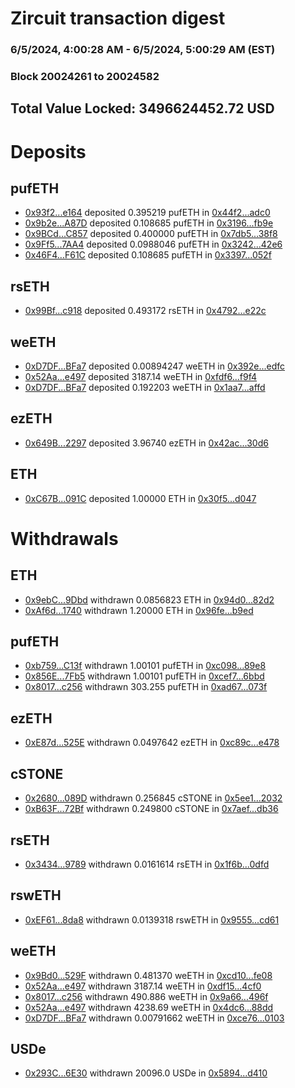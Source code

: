 # Zircuit transaction digest
### 6/5/2024, 4:00:28 AM - 6/5/2024, 5:00:29 AM (EST)
### Block 20024261 to 20024582

## Total Value Locked: 3496624452.72 USD

# Deposits
## pufETH
- [0x93f2...e164](https://etherscan.io/address/0x93f218f245Fb9fc2A839f0E4aa7B794A3709e164) deposited 0.395219 pufETH in [0x44f2...adc0](https://etherscan.io/tx/0x93f218f245Fb9fc2A839f0E4aa7B794A3709e164)
- [0x9b2e...A87D](https://etherscan.io/address/0x9b2eC423A5f80E32FD4334013059Bc505Ac6A87D) deposited 0.108685 pufETH in [0x3196...fb9e](https://etherscan.io/tx/0x9b2eC423A5f80E32FD4334013059Bc505Ac6A87D)
- [0x9BCd...C857](https://etherscan.io/address/0x9BCd3f704570ee0E8f10912BB48d551F2535C857) deposited 0.400000 pufETH in [0x7db5...38f8](https://etherscan.io/tx/0x9BCd3f704570ee0E8f10912BB48d551F2535C857)
- [0x9Ff5...7AA4](https://etherscan.io/address/0x9Ff5cFeFe1650209a783B9cF6949dCd23fc47AA4) deposited 0.0988046 pufETH in [0x3242...42e6](https://etherscan.io/tx/0x9Ff5cFeFe1650209a783B9cF6949dCd23fc47AA4)
- [0x46F4...F61C](https://etherscan.io/address/0x46F4A26a4735F200E7C7f1F006F06432B668F61C) deposited 0.108685 pufETH in [0x3397...052f](https://etherscan.io/tx/0x46F4A26a4735F200E7C7f1F006F06432B668F61C)
## rsETH
- [0x99Bf...c918](https://etherscan.io/address/0x99Bf19dcA2125B789Cfe8A9609C1A217b4E5c918) deposited 0.493172 rsETH in [0x4792...e22c](https://etherscan.io/tx/0x99Bf19dcA2125B789Cfe8A9609C1A217b4E5c918)
## weETH
- [0xD7DF...BFa7](https://etherscan.io/address/0xD7DF7E085214743530afF339aFC420c7c720BFa7) deposited 0.00894247 weETH in [0x392e...edfc](https://etherscan.io/tx/0xD7DF7E085214743530afF339aFC420c7c720BFa7)
- [0x52Aa...e497](https://etherscan.io/address/0x52Aa899454998Be5b000Ad077a46Bbe360F4e497) deposited 3187.14 weETH in [0xfdf6...f9f4](https://etherscan.io/tx/0x52Aa899454998Be5b000Ad077a46Bbe360F4e497)
- [0xD7DF...BFa7](https://etherscan.io/address/0xD7DF7E085214743530afF339aFC420c7c720BFa7) deposited 0.192203 weETH in [0x1aa7...affd](https://etherscan.io/tx/0xD7DF7E085214743530afF339aFC420c7c720BFa7)
## ezETH
- [0x649B...2297](https://etherscan.io/address/0x649B92a063186697A6872f680426941774202297) deposited 3.96740 ezETH in [0x42ac...30d6](https://etherscan.io/tx/0x649B92a063186697A6872f680426941774202297)
## ETH
- [0xC67B...091C](https://etherscan.io/address/0xC67B45c9F5aec4736b01670Cc828fcAe7B91091C) deposited 1.00000 ETH in [0x30f5...d047](https://etherscan.io/tx/0xC67B45c9F5aec4736b01670Cc828fcAe7B91091C)
# Withdrawals
## ETH
- [0x9ebC...9Dbd](https://etherscan.io/address/0x9ebC9DEF4011A0a25f380A755eD8eEDa047e9Dbd) withdrawn 0.0856823 ETH in [0x94d0...82d2](https://etherscan.io/tx/0x9ebC9DEF4011A0a25f380A755eD8eEDa047e9Dbd)
- [0xAf6d...1740](https://etherscan.io/address/0xAf6d88979931c25549Ab176C1b754A2Cb38A1740) withdrawn 1.20000 ETH in [0x96fe...b9ed](https://etherscan.io/tx/0xAf6d88979931c25549Ab176C1b754A2Cb38A1740)
## pufETH
- [0xb759...C13f](https://etherscan.io/address/0xb759a728bcF3E58b4E4CFAf110fA748AF100C13f) withdrawn 1.00101 pufETH in [0xc098...89e8](https://etherscan.io/tx/0xb759a728bcF3E58b4E4CFAf110fA748AF100C13f)
- [0x856E...7Fb5](https://etherscan.io/address/0x856E174fbf68Eb5b5c1027509A4E42A6ABFa7Fb5) withdrawn 1.00101 pufETH in [0xcef7...6bbd](https://etherscan.io/tx/0x856E174fbf68Eb5b5c1027509A4E42A6ABFa7Fb5)
- [0x8017...c256](https://etherscan.io/address/0x8017Ff21bc4972d84a4dfFf2141517dAeFD0c256) withdrawn 303.255 pufETH in [0xad67...073f](https://etherscan.io/tx/0x8017Ff21bc4972d84a4dfFf2141517dAeFD0c256)
## ezETH
- [0xE87d...525E](https://etherscan.io/address/0xE87d250d5c434155F10527E8902d1E692EDB525E) withdrawn 0.0497642 ezETH in [0xc89c...e478](https://etherscan.io/tx/0xE87d250d5c434155F10527E8902d1E692EDB525E)
## cSTONE
- [0x2680...089D](https://etherscan.io/address/0x268070d5EEd5b24E34a5F4C17B5482178b18089D) withdrawn 0.256845 cSTONE in [0x5ee1...2032](https://etherscan.io/tx/0x268070d5EEd5b24E34a5F4C17B5482178b18089D)
- [0xB63F...72Bf](https://etherscan.io/address/0xB63F20E84EBd6B9EbAEe99845c68A18F0fc772Bf) withdrawn 0.249800 cSTONE in [0x7aef...db36](https://etherscan.io/tx/0xB63F20E84EBd6B9EbAEe99845c68A18F0fc772Bf)
## rsETH
- [0x3434...9789](https://etherscan.io/address/0x34349c5569e7B846c3558961552D2202760A9789) withdrawn 0.0161614 rsETH in [0x1f6b...0dfd](https://etherscan.io/tx/0x34349c5569e7B846c3558961552D2202760A9789)
## rswETH
- [0xEF61...8da8](https://etherscan.io/address/0xEF61EAa24D4ac47471D41adDfdeD8aa3fD428da8) withdrawn 0.0139318 rswETH in [0x9555...cd61](https://etherscan.io/tx/0xEF61EAa24D4ac47471D41adDfdeD8aa3fD428da8)
## weETH
- [0x9Bd0...529F](https://etherscan.io/address/0x9Bd0006C5d1De012391fe25cDee6Dd16CD4C529F) withdrawn 0.481370 weETH in [0xcd10...fe08](https://etherscan.io/tx/0x9Bd0006C5d1De012391fe25cDee6Dd16CD4C529F)
- [0x52Aa...e497](https://etherscan.io/address/0x52Aa899454998Be5b000Ad077a46Bbe360F4e497) withdrawn 3187.14 weETH in [0xdf15...4cf0](https://etherscan.io/tx/0x52Aa899454998Be5b000Ad077a46Bbe360F4e497)
- [0x8017...c256](https://etherscan.io/address/0x8017Ff21bc4972d84a4dfFf2141517dAeFD0c256) withdrawn 490.886 weETH in [0x9a66...496f](https://etherscan.io/tx/0x8017Ff21bc4972d84a4dfFf2141517dAeFD0c256)
- [0x52Aa...e497](https://etherscan.io/address/0x52Aa899454998Be5b000Ad077a46Bbe360F4e497) withdrawn 4238.69 weETH in [0x4dc6...88dd](https://etherscan.io/tx/0x52Aa899454998Be5b000Ad077a46Bbe360F4e497)
- [0xD7DF...BFa7](https://etherscan.io/address/0xD7DF7E085214743530afF339aFC420c7c720BFa7) withdrawn 0.00791662 weETH in [0xce76...0103](https://etherscan.io/tx/0xD7DF7E085214743530afF339aFC420c7c720BFa7)
## USDe
- [0x293C...6E30](https://etherscan.io/address/0x293C6937D8D82e05B01335F7B33FBA0c8e256E30) withdrawn 20096.0 USDe in [0x5894...d410](https://etherscan.io/tx/0x293C6937D8D82e05B01335F7B33FBA0c8e256E30)
